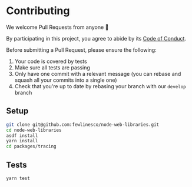 # Contributing

We welcome Pull Requests from anyone 👐

By participating in this project, you agree to abide by its [Code of Conduct](../../CODE_OF_CONDUCT.md).

Before submitting a Pull Request, please ensure the following:

1. Your code is covered by tests
2. Make sure all tests are passing
3. Only have one commit with a relevant message (you can rebase and squash all your commits into a single one)
4. Check that you're up to date by rebasing your branch with our `develop` branch

## Setup

```bash
git clone git@github.com:fewlinesco/node-web-libraries.git
cd node-web-libraries
asdf install
yarn install
cd packages/tracing
```

## Tests

```bash
yarn test
```
